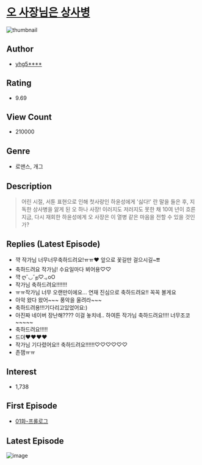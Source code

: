 # [오 사장님은 상사병](https://comic.naver.com/bestChallenge/list?titleId=769583)
![thumbnail](https://image-comic.pstatic.net/user_contents_data/challenge_comic/2021/08/21/344654/thumbnail_202x164759276e1_4e29_4038_9fed_53d28484700d_00000869.JPEG)

## Author
- [yhg5****](https://comic.naver.com/artistTitle?id=344654)

## Rating
- 9.69

## View Count
- 210000

## Genre
- 로맨스, 개그

## Description
> 어린 시절, 서툰 표현으로 인해 첫사랑인 하윤성에게 '싫다!' 란 말을 들은 후, 지독한 상사병을 앓게 된 오 하나 사장! 이러지도 저러지도 못한 채 10여 년이 흐른 지금, 다시 재회한 하윤성에게 오 사장은 이 열병 같은 마음을 전할 수 있을 것인가?

## Replies (Latest Episode)
- 꺅 작가님 너무너무축하드려요!ㅠㅠ❤ 앞으로 꽃길만 걸으시길~❗❗
- 축하드려요 작가님! 수요일마다 뵈어용♡♡
- 꺅 ღ˘◡˘ற♡.｡oO
- 작가님 축하드려요!!!!!!!
- ㅠㅠ작가님 너무 오랜만이에요... 연재 진심으로 축하드려요!! 꼭꼭 볼게요
- 아악 왔다 왔어~~~ 풍악을 울려라~~~
- 축하드려용!!!기다리고있었어요:)
- 아진짜 네이버 장난해???? 이걸 놓치네.. 하여튼 작가님 축하드려요!!!! 너무조코~~~~~
- 축하드려요!!!!!
- 드뎌♥️♥️♥️♥️
- 작가님 기다렸어요!! 축하드려요!!!!!!♡♡♡♡♡♡
- 존잼ㅠㅠ

## Interest
- 1,738

## First Episode
- [01화-프롤로그](https://comic.naver.com/bestChallenge/detail?titleId=769583&no=1)

## Latest Episode
![image](https://image-comic.pstatic.net/user_contents_data/challenge_comic/2022/09/13/344654/upload_3689064045511782500.jpeg)
